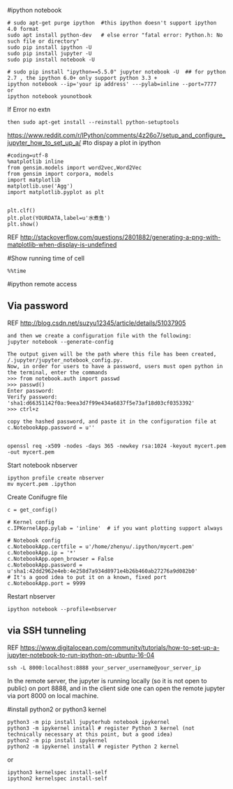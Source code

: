 #ipython notebook
```
# sudo apt-get purge ipython  #this ipython doesn't support ipython 4.0 format
sudo apt install python-dev   # else error "fatal error: Python.h: No such file or directory"
sudo pip install ipython -U
sudo pip install jupyter -U
sudo pip install notebook -U

# sudo pip install "ipython==5.5.0" jupyter notebook -U  ## for python 2.7 , the ipython 6.0+ only support python 3.3 +
ipython notebook --ip='your ip address' ---pylab=inline --port=7777
or
ipython notebook younotbook
```
If Error no extn 
```
then sudo apt-get install --reinstall python-setuptools
```
https://www.reddit.com/r/IPython/comments/4z26o7/setup_and_configure_jupyter_how_to_set_up_a/
#to dispay a plot in ipython
```
#coding=utf-8
%matplotlib inline
from gensim.models import word2vec,Word2Vec
from gensim import corpora, models
import matplotlib
matplotlib.use('Agg') 
import matplotlib.pyplot as plt


plt.clf()
plt.plot(YOURDATA,label=u'水煮鱼')
plt.show()
```
REF http://stackoverflow.com/questions/2801882/generating-a-png-with-matplotlib-when-display-is-undefined


#Show running time of cell
```
%%time
```

#ipython  remote access
## Via password
REF http://blog.csdn.net/suzyu12345/article/details/51037905
```
and then we create a configuration file with the following:
jupyter notebook --generate-config

The output given will be the path where this file has been created, /.jupyter/jupyter_notebook_config.py. 
Now, in order for users to have a password, users must open python in the terminal, enter the commands
>>> from notebook.auth import passwd
>>> passwd()
Enter password:
Verify password:
'sha1:d66351142f0a:9eea3d7f99e434a6837f5e73af18d03cf0353392'
>>> ctrl+z

copy the hashed password, and paste it in the configuration file at 
c.NotebookApp.password = u''
 

```
```
openssl req -x509 -nodes -days 365 -newkey rsa:1024 -keyout mycert.pem -out mycert.pem
```

Start notebook nbserver
```
ipython profile create nbserver
mv mycert.pem .ipython
```
Create Conifugre file
```
c = get_config()

# Kernel config
c.IPKernelApp.pylab = 'inline'  # if you want plotting support always

# Notebook config
c.NotebookApp.certfile = u'/home/zhenyu/.ipython/mycert.pem'
c.NotebookApp.ip = '*'
c.NotebookApp.open_browser = False
c.NotebookApp.password = u'sha1:42dd2962e4eb:4e258d7a934d8971e4b26b460ab27276a9d082b0'
# It's a good idea to put it on a known, fixed port
c.NotebookApp.port = 9999
```
Restart nbserver
```
ipython notebook --profile=nbserver
```


## via SSH tunneling

REF https://www.digitalocean.com/community/tutorials/how-to-set-up-a-jupyter-notebook-to-run-ipython-on-ubuntu-16-04

```
ssh -L 8000:localhost:8888 your_server_username@your_server_ip
```
In the remote server, the jupyter is running locally (so it is not open to public) on port 8888, and in the client side one can open the remote jupyter via port 8000 on local machine.


#install python2 or python3 kernel

```
python3 -m pip install jupyterhub notebook ipykernel
python3 -m ipykernel install # register Python 3 kernel (not technically necessary at this point, but a good idea)
python2 -m pip install ipykernel
python2 -m ipykernel install # register Python 2 kernel
```
or 
```
ipython3 kernelspec install-self
ipython2 kernelspec install-self
```
